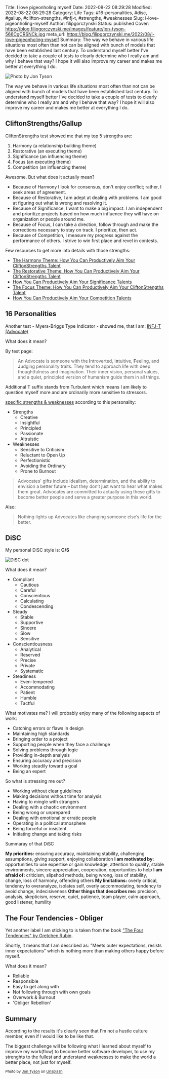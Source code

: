 Title: I love pigeonholing myself
Date: 2022-08-22 08:29:28
Modified: 2022-08-22 08:29:28
Category: Life
Tags: #16-personalities, #disc, #gallup, #clifton-strengths, #infj-t, #strengths, #weaknesses
Slug: i-love-pigeonholing-myself
Author: filipgorczynski
Status: published
Cover: https://blog.filipgorczynski.me/images/feature/jon-tyson-566CgCRSNCk.jpg
meta_url: https://blog.filipgorczynski.me/2022/08/i-love-pigeonholing-myself
Summary: The way we behave in various life situations most often than not can be aligned with bunch of models that have been established last century. To understand myself better I've decided to take a couple of tests to clearly determine who I really am and why I behave that way? I hope it will also improve my career and makes me better at everything I do.

![Photo by Jon Tyson](https://blog.filipgorczynski.me/images/feature/jon-tyson-566CgCRSNCk.jpg)

The way we behave in various life situations most often than not can be aligned with bunch of models that have been established last century. To understand myself better I've decided to take a couple of tests to clearly determine who I really am and why I behave that way? I hope it will also improve my career and makes me better at everything I do.

## CliftonStrengths/Gallup

CliftonStrengths test showed me that my top 5 strengths are:

1. Harmony (a relationship building theme)
2. Restorative (an executing theme)
3. Significance (an influencing theme)
4. Focus (an executing theme)
5. Competition (an influencing theme)

Awesome. But what does it actually mean?

- Because of Harmony I look for consensus, don't enjoy conflict; rather, I seek areas of agreement.
- Because of Restorative, I am adept at dealing with problems. I am good at figuring out what is wrong and resolving it.
- Because of Significance, I want to make a big impact. I am independent and prioritize projects based on how much influence they will have on organization or people around me.
- Because of Focus, I can take a direction, follow through and make the corrections necessary to stay on track. I prioritize, then act.
- Because of Competition, I measure my progress against the performance of others. I strive to win first place and revel in contests.

Few resources to get more into details with those strengths:

- [The Harmony Theme: How You Can Productively Aim Your CliftonStrengths Talent](https://www.gallup.com/cliftonstrengths/en/249686/productively-aim-harmony-talents.aspx)
- [The Restorative Theme: How You Can Productively Aim Your CliftonStrengths Talent](https://www.gallup.com/cliftonstrengths/en/249494/productively-aim-restorative-talents.aspx)
- [How You Can Productively Aim Your Significance Talents](https://www.gallup.com/cliftonstrengths/en/249476/productively-aim-significance-talents.aspx)
- [The Focus Theme: How You Can Productively Aim Your CliftonStrengths Talent](https://www.gallup.com/cliftonstrengths/en/249728/productively-aim-focus-talents.aspx)
- [How You Can Productively Aim Your Competition Talents](https://www.gallup.com/cliftonstrengths/en/249857/competition-theme-productively-aim-your-cliftonstrengths-talent.aspx)

## 16 Personalities

Another test - Myers-Briggs Type Indicator - showed me, that I am: [INFJ-T (Advocate)](https://www.16personalities.com/infj-personality)

What does it mean?

By test page:

> An Advocate is someone with the **I**ntroverted, I**n**tuitive, **F**eeling, and **J**udging personality traits. They tend to approach life with deep thoughtfulness and imagination. Their inner vision, personal values, and a quiet, principled version of humanism guide them in all things.

Additional T suffix stands from Turbulent which means I am likely to question myself more and are ordinarily more sensitive to stressors.

[specific strengths & weaknesses](https://www.16personalities.com/infj-strengths-and-weaknesses) according to this personality:

- Strengths
    - Creative
    - Insightful
    - Principled
    - Passionate
    - Altruistic
- Weaknesses
    - Sensitive to Criticism
    - Reluctant to Open Up
    - Perfectionistic
    - Avoiding the Ordinary
    - Prone to Burnout

> Advocates' gifts include idealism, determination, and the ability to envision a better future – but they don’t just want to hear what makes them great. Advocates are committed to actually using these gifts to become better people and serve a greater purpose in this world.

Also:

> Nothing lights up Advocates like changing someone else’s life for the better.

## DiSC

My personal DiSC style is: **C/S**

![DiSC dot](https://blog.filipgorczynski.me/images/post/2022/08/disc_dot.png)

What does it mean?

- Compliant
    - Cautious
    - Careful
    - Conscientious
    - Calculating
    - Condescending
- Steady
    - Stable
    - Supportive
    - Sincere
    - Slow
    - Sensitive
- Conscientiousness
    - Analytical
    - Reserved
    - Precise
    - Private
    - Systematic
- Steadiness
    - Even-tempered
    - Accommodating
    - Patient
    - Humble
    - Tactful

What motivates me? I will probably enjoy many of the following aspects of work:

- Catching errors or flaws in design
- Maintaining high standards
- Bringing order to a project
- Supporting people when they face a challenge
- Solving problems through logic
- Providing in-depth analysis
- Ensuring accuracy and precision
- Working steadily toward a goal
- Being an expert

So what is stressing me out?

- Working without clear guidelines
- Making decisions without time for analysis
- Having to mingle with strangers
- Dealing with a chaotic environment
- Being wrong or unprepared
- Dealing with emotional or erratic people
- Operating in a political atmosphere
- Being forceful or insistent
- Initiating change and taking risks

Summaray of that DiSC

**My priorities:** ensuring accuracy, maintaining stability, challenging assumptions, giving support, enjoying collaboration
**I am motivated by:** opportunities to use expertise or gain knowledge, attention to quality, stable environments, sincere appreciation, cooperation, opportunities to help
**I am afraid of:** criticism, slipshod methods, being wrong, loss of stability, change, loss of harmony, offending others
**My limitations:** overly critical, tendency to overanalyze, isolates self, overly accommodating, tendency to avoid change, indecisiveness
**Other things that describes me:** precision, analysis, skepticism, reserve, quiet, patience, team player, calm approach, good listener, humility

## The Four Tendencies - Obliger

Yet another label I am sticking to is taken from the book ["The Four Tendencies" by Gretchen Rubin](https://www.amazon.com/Four-Tendencies-Indispensable-Personality-Profiles/dp/1473663709/ref=tmm_pap_swatch_0).

Shortly, it means that I am described as: "Meets outer expectations, resists inner expectations" which is nothing more than making others happy before myself.

What does it mean?

- Reliable
- Responsible
- Easy to get along with
- Not following through with own goals
- Overwork & Burnout
- 'Obliger Rebellion'

## Summary

According to the results it's clearly seen that I'm not a hustle culture member, even if I would like to be like that.

The biggest challenge will be following what I learned about myself to improve my work(flow) to become better software developer, to use my strenghts to the fullest and understand weaknesses to make the world a better place, not just for myself.

<small class="unsplash-reference">
Photo by <a href="https://unsplash.com/@jontyson?utm_source=unsplash&utm_medium=referral&utm_content=creditCopyText">Jon Tyson</a> on <a href="https://unsplash.com/?utm_source=unsplash&utm_medium=referral&utm_content=creditCopyText">Unsplash</a>
</small>
